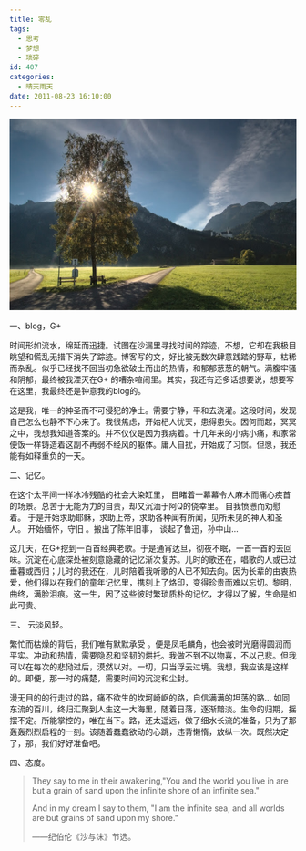 ```yaml
---
title: 零乱
tags:
  - 思考
  - 梦想
  - 琐碎
id: 407
categories:
  - 晴天雨天
date: 2011-08-23 16:10:00
---
```


![](/images/messy.jpg)

一、blog，G+ 

时间形如流水，绵延而迅捷。试图在沙漏里寻找时间的踪迹，不想，它却在我极目眺望和慌乱无措下消失了踪迹。博客写的文，好比被无数次肆意践踏的野草，枯稀而杂乱。似乎已经找不回当初急欲破土而出的热情，和郁郁葱葱的朝气。满腹牢骚和阴郁，最终被我湮灭在G+ 的嘈杂喧闹里。其实，我还有还多话想要说，想要写在这里，我最终还是钟意我的blog的。
<!--more--> 

这是我，唯一的神圣而不可侵犯的净土。需要宁静，平和去浇灌。这段时间，发现自己怎么也静不下心来了。我很焦虑，开始杞人忧天，患得患失。因何而起，冥冥之中，我想我知道答案的。并不仅仅是因为我病着。十几年来的小病小痛，和家常便饭一样铸造着这副不再弱不经风的躯体。庸人自扰，开始成了习惯。但愿，我还能有如释重负的一天。

二、记忆。

在这个太平间一样冰冷残酷的社会大染缸里， 目睹着一幕幕令人麻木而痛心疾首的场景。总苦于无能为力的自责，却又沉湎于阿Q的侥幸里。 自我愤懑而劝慰着。 于是开始求助耶稣，求助上帝，求助各种闻有所闻，见所未见的神人和圣人。 开始缅怀，守旧 。搬出了陈年旧事， 谈起了鲁迅，孙中山…

这几天，在G+挖到一百首经典老歌。于是通宵达旦，彻夜不眠，一首一首的去回味。沉淀在心底深处被刻意隐藏的记忆渐次复苏。儿时的歌还在，唱歌的人或已过垂暮或西归；儿时的我还在，儿时陪着我听歌的人已不知去向。因为长辈的由衷热爱，他们得以在我们的童年记忆里，携刻上了烙印，变得珍贵而难以忘切。黎明，曲终，满脸泪痕。这一生，因了这些彼时繁琐质朴的记忆，才得以了解，生命是如此可贵。 

三、 云淡风轻。

繁忙而枯燥的背后，我们唯有默默承受 。便是凤毛麟角，也会被时光磨得圆润而平实。冲动和热情，需要隐忍和坚韧的烘托。我做不到不以物喜，不以己悲。但我可以在每次的悲恸过后，漠然以对。一切，只当浮云过境。我想，我应该是这样的。即便，那一时的痛楚，需要时间的沉淀和尘封。

漫无目的的行走过的路，痛不欲生的坎坷崎岖的路，自信满满的坦荡的路… 如同东流的百川，终归汇聚到人生这一大海里，随着日落，逐渐黯淡。生命的归期，摇摆不定。所能掌控的，唯在当下。路，还太遥远，做了细水长流的准备，只为了那轰轰烈烈启程的一刻。该随着蠢蠢欲动的心跳，违背懒惰，放纵一次。既然决定了，那，我们好好准备吧。

四、态度。 

> They say to me in their awakening,"You and the world you live in are but a grain of sand upon the infinite shore of an infinite sea."
> 
> And in my dream I say to them, "I am the infinite sea, and all worlds are but grains of sand upon my shore."
> 
> ——纪伯伦《沙与沫》节选。


